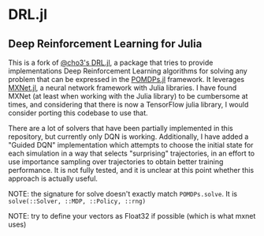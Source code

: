 # DRL.jl

## Deep Reinforcement Learning for Julia

This is a fork of [\@cho3's DRL.jl](https://github.com/cho3/DRL.jl), a package that tries to provide implementations Deep Reinforcement Learning algorithms for solving any problem that can be expressed in the [POMDPs.jl](https://github.com/JuliaPOMDP/POMDPs.jl) framework. It leverages [MXNet.jl](https://github.com/dmlc/MXNet.jl), a neural network framework with Julia libraries. I have found MXNet (at least when working with the Julia library) to be cumbersome at times, and considering that there is now a TensorFlow julia library, I would consider porting this codebase to use that.

There are a lot of solvers that have been partially implemented in this repository, but currently only DQN is working. Additionally, I have added a "Guided DQN" implementation which attempts to choose the initial state for each simulation in a way that selects "surprising" trajectories, in an effort to use importance sampling over trajectories to obtain better training performance. It is not fully tested, and it is unclear at this point whether this approach is actually useful.


NOTE: the signature for solve doesn't exactly match `POMDPs.solve`. It is `solve(::Solver, ::MDP, ::Policy, ::rng)`

NOTE: try to define your vectors as Float32 if possible (which is what mxnet uses)
